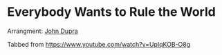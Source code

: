 # Everybody Wants to Rule the World
Arrangment: [John Dupra](https://www.youtube.com/channel/UCK4sTAAnkQdWDiHc68JsC5A)

Tabbed from https://www.youtube.com/watch?v=UpIqKOB-O8g